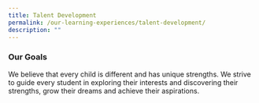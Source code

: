 ```yaml
---
title: Talent Development
permalink: /our-learning-experiences/talent-development/
description: ""
---
```

### Our Goals

We believe that every child is different and has unique strengths. We strive to guide every student in exploring their interests and discovering their strengths, grow their dreams and achieve their aspirations.